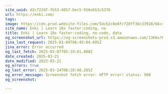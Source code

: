 ```yaml
---
site_uuid: d2c722df-fb53-4857-bec5-916eb52c5376
url: https://enki.com/
tags: 
image: https://cdn.prod.website-files.com/5dcb2c0e8fcf28ff3bc33928/66c4738dc3de6308d4300123_open%20graph%20thumbnai.png
site_name: Enki | Learn 10x faster:coding, no
title: Enki | Learn 10x faster:coding, no-code, data
og_screenshot_url: https://og-screenshots-prod.s3.amazonaws.com/1366x768/80/false/db8cb96c962064c21a80d86a56c3eae1f874be4c97b9206138e3663c03b9f209.jpeg
jina_last_request: 2025-03-09T06:45:04.695Z
jina_error: Error occurred
og_last_fetch: 2025-03-07T05:19:01.808Z
date_created: 2025-03-21
date_modified: 2025-03-21
og_errors: true
og_last_error: 2025-03-24T06:28:48.285Z
og_error_message: Screenshot fetch error: HTTP error! status: 500
og_screenshot: 

---
```


